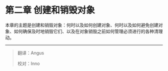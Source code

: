 # 第二章 创建和销毁对象

本章的主题是创建和销毁对象：何时以及如何创建对象、何时以及如何避免创建对象、如何确保及时地销毁它们、以及在对象销毁之前如何管理必须进行的各种清理动。  

---

> 翻译：Angus
>
> 校对：Inno
